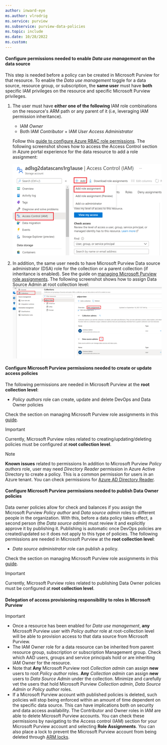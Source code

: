 ```yaml
---
author: inward-eye
ms.author: vlrodrig
ms.service: purview
ms.subservice: purview-data-policies
ms.topic: include
ms.date: 10/28/2022
ms.custom:
---
```


#### Configure permissions needed to enable *Data use management* on the data source
This step is needed before a policy can be created in Microsoft Purview for that resource. To enable the *Data use management* toggle for a data source, resource group, or subscription, the **same user** must have **both** specific IAM privileges on the resource and specific Microsoft Purview privileges. 

1) The user must have **either one of the following** IAM role combinations on the resource's ARM path or any parent of it (i.e, leveraging IAM permission inheritance).
   - IAM *Owner*
   - Both IAM *Contributor* + IAM *User Access Administrator*

   Follow this [guide to configure Azure RBAC role permissions](../../role-based-access-control/check-access.md). The following screenshot shows how to access the Access Control section in Azure portal experience for the data resource to add a role assignment:

   ![Screenshot shows how to access Access Control in Azure Portal to add a role assignment.](../media/how-to-policies-data-owner-authoring-generic/assign-IAM-permissions.png)

2) In addition, the same user needs to have Microsoft Purview Data source administrator (DSA) role for the collection or a parent collection (if inheritance is enabled). See the guide on [managing Microsoft Purview role assignments](../catalog-permissions.md#assign-permissions-to-your-users). The following screenshot shows how to assign Data Source Admin at root collection level:
![Screenshot shows how to assign Data Source Admin at root collection level.](../media/how-to-policies-data-owner-authoring-generic/assign-purview-permissions.png)

#### Configure Microsoft Purview permissions needed to create or update access policies
The following permissions are needed in Microsoft Purview at the **root collection level**:
- *Policy authors* role can create, update and delete DevOps and Data Owner policies

Check the section on managing Microsoft Purview role assignments in this [guide](../how-to-create-and-manage-collections.md#add-roles-and-restrict-access-through-collections).

>[!IMPORTANT]
> Currently, Microsoft Purview roles related to creating/updating/deleting policies must be configured at **root collection level**.

>[!Note]
> **Known issues** related to permissions
> In addition to Microsoft Purview *Policy authors* role, user may need *Directory Reader* permission in Azure Active Directory to create a policy. This is a common permission for users in an Azure tenant. You can check permissions for [Azure AD Directory Reader](../../active-directory/roles/permissions-reference.md#directory-readers).

#### Configure Microsoft Purview permissions needed to publish Data Owner policies
Data owner policies allow for check and balances if you assign the Microsoft Purview *Policy author* and *Data source admin* roles to different people in the organization. With this, before a data policy takes effect, a second person (the *Data source admin*) must review it and explicitly approve it by publishing it. Publishing is automatic once DevOps policies are created/updated so it does not apply to this type of policies.
The following permissions are needed in Microsoft Purview at the **root collection level**:
- *Data source administrator* role can publish a policy.

Check the section on managing Microsoft Purview role assignments in this [guide](../how-to-create-and-manage-collections.md#add-roles-and-restrict-access-through-collections).

>[!IMPORTANT]
> Currently, Microsoft Purview roles related to publishing Data Owner policies must be configured at **root collection level**.

#### Delegation of access provisioning responsibility to roles in Microsoft Purview
>[!IMPORTANT]
> - Once a resource has been enabled for *Data use management*, **any** Microsoft Purview user with *Policy author* role at root-collection level will be able to provision access to that data source from Microsoft Purview.
> - The IAM Owner role for a data resource can be inherited from parent resource group, subscription or subscription Management group. Check which AAD users, groups and service principals hold or are inheriting IAM Owner for the resource.
> - Note that **Any** Microsoft Purview root *Collection admin* can assign **new** users to root *Policy author* roles. **Any** *Collection admin* can assign **new** users to *Data Source Admin* under the collection. Minimize and carefully vet the users that hold Microsoft Purview *Collection admin*, *Data Source Admin* or *Policy author* roles.
> - If a Microsoft Purview account with published policies is deleted, such policies will stop being enforced within an amount of time dependent on the specific data source. This can have implications both on security and data access availability. The Contributor and Owner roles in IAM are able to delete Microsoft Purview accounts. You can check these permissions by navigating to the Access control (IAM) section for your Microsoft Purview account and selecting **Role Assignments**. You can also place a lock to prevent the Microsoft Purview account from being deleted through [ARM locks](../../azure-resource-manager/management/lock-resources.md).
